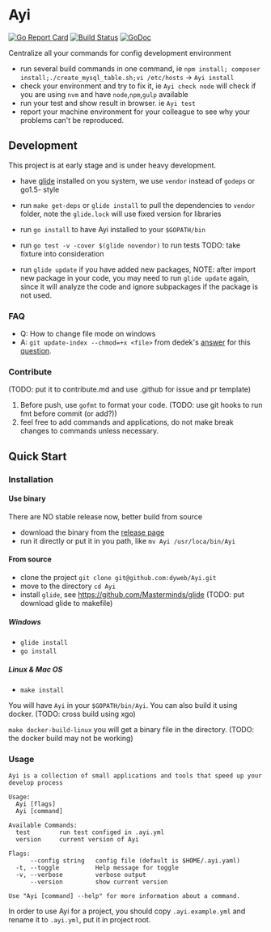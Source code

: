 # Ayi

[![Go Report Card](https://goreportcard.com/badge/github.com/dyweb/Ayi)](https://goreportcard.com/report/github.com/dyweb/Ayi)
[![Build Status](https://travis-ci.org/dyweb/Ayi.svg)](https://travis-ci.org/dyweb/Ayi)
[![GoDoc](https://godoc.org/github.com/dyweb/Ayi?status.svg)](https://godoc.org/github.com/dyweb/Ayi)

Centralize all your commands for config development environment

- run several build commands in one command, ie `npm install; composer install;./create_mysql_table.sh;vi /etc/hosts` -> `Ayi install`
- check your environment and try to fix it, ie `Ayi check node` will check if you are using `nvm` and have `node`,`npm`,`gulp` available
- run your test and show result in browser. ie `Ayi test`
- report your machine environment for your colleague to see why your problems can't be reproduced. 

## Development

This project is at early stage and is under heavy development.

- have [glide](https://github.com/Masterminds/glide) installed on you system, we use `vendor` instead of `godeps` or go1.5- style
- run `make get-deps` or `glide install` to pull the dependencies to `vendor` folder, note the `glide.lock` will use fixed version for libraries
- run `go install` to have Ayi installed to your `$GOPATH/bin`
- run `go test -v -cover $(glide novendor)` to run tests TODO: take fixture into consideration

- run `glide update` if you have added new packages, NOTE: after import new package in your code, you may need to run `glide update` again, since 
it will analyze the code and ignore subpackages if the package is not used.

### FAQ

- Q: How to change file mode on windows
- A: `git update-index --chmod=+x <file>` from dedek's [answer](http://stackoverflow.com/a/13593391/4116260) for this [question](http://stackoverflow.com/questions/6476513/git-file-permissions-on-windows).

### Contribute

(TODO: put it to contribute.md and use .github for issue and pr template)

1. Before push, use `gofmt` to format your code. (TODO: use git hooks to run fmt before commit (or add?))
2. feel free to add commands and applications, do not make break changes to commands unless necessary.

## Quick Start

### Installation

#### Use binary

There are NO stable release now, better build from source

- download the binary from the [release page](https://github.com/dyweb/Ayi/releases)
- run it directly or put it in you path, like `mv Ayi /usr/loca/bin/Ayi`

#### From source

- clone the project `git clone git@github.com:dyweb/Ayi.git`
- move to the directory `cd Ayi`
- install `glide`, see https://github.com/Masterminds/glide (TODO: put download glide to makefile)

##### Windows

- `glide install`
- `go install`

##### Linux & Mac OS

- `make install`

You will have `Ayi` in your `$GOPATH/bin/Ayi`.
You can also build it using docker. (TODO: cross build using xgo)

`make docker-build-linux` you will get a binary file in the directory. (TODO: the docker build may not be working)

### Usage

```
Ayi is a collection of small applications and tools that speed up your develop process

Usage:
  Ayi [flags]
  Ayi [command]

Available Commands:
  test        run test configed in .ayi.yml
  version     current version of Ayi

Flags:
      --config string   config file (default is $HOME/.ayi.yaml)
  -t, --toggle          Help message for toggle
  -v, --verbose         verbose output
      --version         show current version

Use "Ayi [command] --help" for more information about a command.
```

In order to use Ayi for a project, you should copy `.ayi.example.yml` and rename it to `.ayi.yml`, put it in project root.